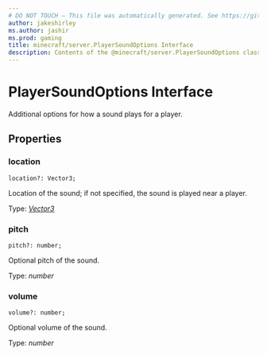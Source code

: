 ```yaml
---
# DO NOT TOUCH — This file was automatically generated. See https://github.com/mojang/minecraftapidocsgenerator to modify descriptions, examples, etc.
author: jakeshirley
ms.author: jashir
ms.prod: gaming
title: minecraft/server.PlayerSoundOptions Interface
description: Contents of the @minecraft/server.PlayerSoundOptions class.
---
```

# PlayerSoundOptions Interface

Additional options for how a sound plays for a player.

## Properties

### **location**
`location?: Vector3;`

Location of the sound; if not specified, the sound is played near a player.

Type: [*Vector3*](Vector3.md)

### **pitch**
`pitch?: number;`

Optional pitch of the sound.

Type: *number*

### **volume**
`volume?: number;`

Optional volume of the sound.

Type: *number*
